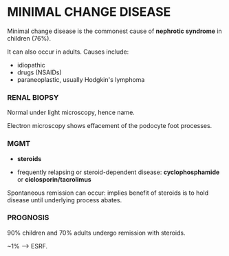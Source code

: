# MINIMAL CHANGE DISEASE

Minimal change disease is the commonest cause of **nephrotic syndrome** in children (76%).

It can also occur in adults. Causes include:

- idiopathic
- drugs (NSAIDs)
- paraneoplastic, usually Hodgkin's lymphoma

### RENAL BIOPSY

Normal under light microscopy, hence name.

Electron microscopy shows effacement of the podocyte foot processes.

### MGMT

- **steroids**

- frequently relapsing or steroid-dependent disease: **cyclophosphamide** or **ciclosporin/tacrolimus**

Spontaneous remission can occur: implies benefit of steroids is to hold disease until underlying process abates.

### PROGNOSIS

90% children and 70% adults undergo remission with steroids.

~1% --> ESRF.